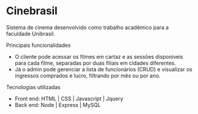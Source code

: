 # Cinebrasil
Sistema de cinema desenvolvido como trabalho acadêmico para a faculdade Unibrasil.

Principais funcionalidades

- O cliente pode acessar os filmes em cartaz e as sessões disponíveis para cada filme, separadas por duas filiais em cidades diferentes. 
- Já o admin pode gerenciar a lista de funcionários (CRUD) e visualizar os ingressos comprados e lucro, filtrando por mês ou por ano.

Tecnologias utilizadas

- Front end: HTML | CSS | Javascript | Jquery
- Back end: Node | Express | MySQL
